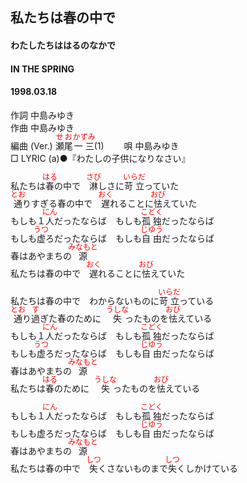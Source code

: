 <style type="text/css">
	ruby{
	    ruby-position: over;
	}
	ruby > rt{font-size: 12px;color:red;}
	p{font:16px;font-size: '楷体'}
</style>
## 私たちは春の中で
#### わたしたちははるのなかで
#### IN THE SPRING
#### 1998.03.18


作詞     中島みゆき　　　　　   
作曲      中島みゆき  　　　   
編曲 (Ver.) <ruby><rb>瀬尾</rb><rp>(</rp><rt>せお</rt><rp>)</rp></ruby><ruby><rb>一三</rb><rp>(</rp><rt>かずみ</rt><rp>)</rp></ruby>(1)　　
唄     中島みゆき    
□ LYRIC (a)●『わたしの子供になりなさい』   
  
私たちは<ruby><rb>春</rb><rp>(</rp><rt>はる</rt><rp>)</rp></ruby>の中で　<ruby><rb>淋</rb><rp>(</rp><rt>さび</rt><rp>)</rp></ruby>しさに<ruby><rb>苛立</rb><rp>(</rp><rt>いらだ</rt><rp>)</rp></ruby>っていた  
<ruby><rb>通</rb><rp>(</rp><rt>とお</rt><rp>)</rp></ruby>りすぎる春の中で　<ruby><rb>遅</rb><rp>(</rp><rt>おく</rt><rp>)</rp></ruby>れることに<ruby><rb>怯</rb><rp>(</rp><rt>おび</rt><rp>)</rp></ruby>えていた  
もしも１<ruby><rb>人</rb><rp>(</rp><rt>にん</rt><rp>)</rp></ruby>だったならば　もしも<ruby><rb>孤独</rb><rp>(</rp><rt>こどく</rt><rp>)</rp></ruby>だったならば  
もしも<ruby><rb>虚</rb><rp>(</rp><rt>うつ</rt><rp>)</rp></ruby>ろだったならば　もしも<ruby><rb>自由</rb><rp>(</rp><rt>じゆう</rt><rp>)</rp></ruby>だったならば  
春はあやまちの<ruby><rb>源</rb><rp>(</rp><rt>みなもと</rt><rp>)</rp></ruby>  
私たちは春の中で　<ruby><rb>遅</rb><rp>(</rp><rt>おく</rt><rp>)</rp></ruby>れることに<ruby><rb>怯</rb><rp>(</rp><rt>おび</rt><rp>)</rp></ruby>えていた  
  
私たちは春の中で　わからないものに<ruby><rb>苛立</rb><rp>(</rp><rt>いらだ</rt><rp>)</rp></ruby>っている  
<ruby><rb>通</rb><rp>(</rp><rt>とお</rt><rp>)</rp></ruby>り<ruby><rb>過</rb><rp>(</rp><rt>す</rt><rp>)</rp></ruby>ぎた春のために　<ruby><rb>失</rb><rp>(</rp><rt>うしな</rt><rp>)</rp></ruby>ったものを<ruby><rb>怯</rb><rp>(</rp><rt>おび</rt><rp>)</rp></ruby>えている  
もしも１<ruby><rb>人</rb><rp>(</rp><rt>にん</rt><rp>)</rp></ruby>だったならば　もしも<ruby><rb>孤独</rb><rp>(</rp><rt>こどく</rt><rp>)</rp></ruby>だったならば  
もしも<ruby><rb>虚</rb><rp>(</rp><rt>うつ</rt><rp>)</rp></ruby>ろだったならば　もしも<ruby><rb>自由</rb><rp>(</rp><rt>じゆう</rt><rp>)</rp></ruby>だったならば  
春はあやまちの<ruby><rb>源</rb><rp>(</rp><rt>みなもと</rt><rp>)</rp></ruby>  
私たちは<ruby><rb>春</rb><rp>(</rp><rt>はる</rt><rp>)</rp></ruby>のために　<ruby><rb>失</rb><rp>(</rp><rt>うしな</rt><rp>)</rp></ruby>ったものを<ruby><rb>怯</rb><rp>(</rp><rt>おび</rt><rp>)</rp></ruby>えている  
  
もしも１<ruby><rb>人</rb><rp>(</rp><rt>にん</rt><rp>)</rp></ruby>だったならば　もしも<ruby><rb>孤独</rb><rp>(</rp><rt>こどく</rt><rp>)</rp></ruby>だったならば  
もしも虚ろだったならば　もしも<ruby><rb>自由</rb><rp>(</rp><rt>じゆう</rt><rp>)</rp></ruby>だったならば  
春はあやまちの<ruby><rb>源</rb><rp>(</rp><rt>みなもと</rt><rp>)</rp></ruby>  
私たちは春の中で　<ruby><rb>失</rb><rp>(</rp><rt>しつ</rt><rp>)</rp></ruby>くさないものまで<ruby><rb>失</rb><rp>(</rp><rt>しつ</rt><rp>)</rp></ruby>くしかけている  